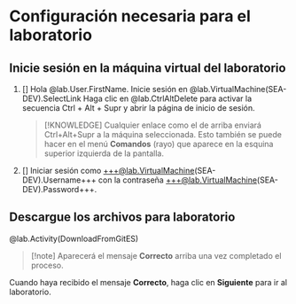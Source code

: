 # Configuración necesaria para el laboratorio

## Inicie sesión en la máquina virtual del laboratorio


1. [] Hola @lab.User.FirstName. Inicie sesión en @lab.VirtualMachine(SEA-DEV).SelectLink Haga clic en @lab.CtrlAltDelete para activar la secuencia Ctrl + Alt + Supr y abrir la página de inicio de sesión.

    >[!KNOWLEDGE] Cualquier enlace como el de arriba enviará Ctrl+Alt+Supr a la máquina seleccionada. Esto también se puede hacer en el menú **Comandos** (rayo) que aparece en la esquina superior izquierda de la pantalla.

1. [] Iniciar sesión como +++@lab.VirtualMachine(SEA-DEV).Username+++  con la contraseña +++@lab.VirtualMachine(SEA-DEV).Password+++.

## Descargue los archivos para laboratorio

@lab.Activity(DownloadFromGitES)

>[!note] Aparecerá el mensaje **Correcto** arriba una vez completado el proceso.

Cuando haya recibido el mensaje **Correcto**, haga clic en **Siguiente** para ir al laboratorio.